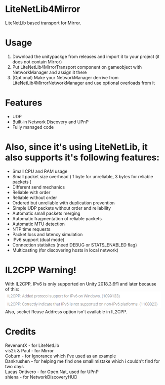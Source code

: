 # LiteNetLib4Mirror
LiteNetLib based transport for Mirror.  

# Usage
1. Download the unitypackge from releases and import it to your project (it does not contain Mirror)  
2. Put LiteNetLib4MirrorTransport component on gameobject with NetworkManager and assign it there  
3. (Optional) Make your NetworkManager derrive from LiteNetLib4MirrorNetworkManager and use optional overloads from it  

# Features
- UDP  
- Built-in Network Discovery and UPnP  
- Fully managed code  

# Also, since it's using LiteNetLib, it also supports it's following features:  
- Small CPU and RAM usage  
- Small packet size overhead ( 1 byte for unreliable, 3 bytes for reliable packets )  
- Different send mechanics  
- Reliable with order  
- Reliable without order  
- Ordered but unreliable with duplication prevention  
- Simple UDP packets without order and reliability  
- Automatic small packets merging  
- Automatic fragmentation of reliable packets  
- Automatic MTU detection  
- NTP time requests  
- Packet loss and latency simulation  
- IPv6 support (dual mode)  
- Connection statisitcs (need DEBUG or STATS_ENABLED flag)  
- Multicasting (for discovering hosts in local network)  

# IL2CPP Warning!
With IL2CPP, IPv6 is only supported on Unity 2018.3.6f1 and later because of this:  
![alt text](unity2018.3.6f1il2cpp.png)
Also, socket Reuse Address option isn't available in IL2CPP.   

# Credits
RevenantX - for LiteNetLib  
vis2k & Paul - for Mirror  
Coburn - for Ignorance which i've used as an example  
Dankrushen - for helping me find one small mistake which i couldn't find for two days  
Lucas Ontivero - for Open.Nat, used for UPnP  
shiena - for NetworkDiscoveryHUD   
